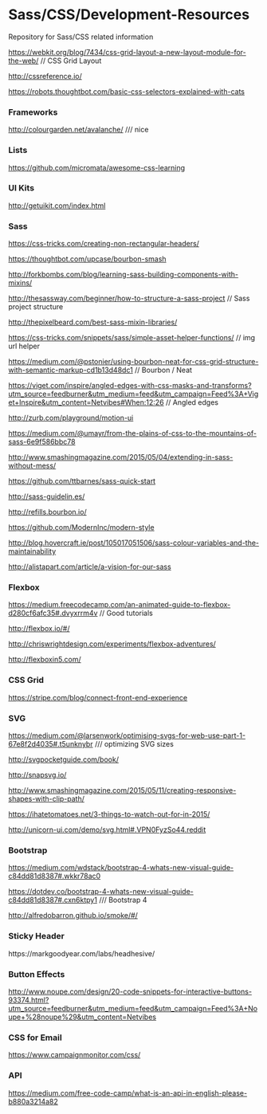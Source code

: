 Sass/CSS/Development-Resources
=============

Repository for Sass/CSS related information

https://webkit.org/blog/7434/css-grid-layout-a-new-layout-module-for-the-web/    // CSS Grid Layout

http://cssreference.io/

https://robots.thoughtbot.com/basic-css-selectors-explained-with-cats

<h3>Frameworks</h3>

http://colourgarden.net/avalanche/   /// nice 

<h3>Lists</h3>

https://github.com/micromata/awesome-css-learning

<h3>UI Kits</h3>

http://getuikit.com/index.html

<h3>Sass</h3>

https://css-tricks.com/creating-non-rectangular-headers/

https://thoughtbot.com/upcase/bourbon-smash

http://forkbombs.com/blog/learning-sass-building-components-with-mixins/

http://thesassway.com/beginner/how-to-structure-a-sass-project  // Sass project structure

http://thepixelbeard.com/best-sass-mixin-libraries/

https://css-tricks.com/snippets/sass/simple-asset-helper-functions/  // img url helper

https://medium.com/@pstonier/using-bourbon-neat-for-css-grid-structure-with-semantic-markup-cd1b13d48dc1 // Bourbon / Neat

https://viget.com/inspire/angled-edges-with-css-masks-and-transforms?utm_source=feedburner&utm_medium=feed&utm_campaign=Feed%3A+Viget+Inspire&utm_content=Netvibes#When:12:26   // Angled edges

http://zurb.com/playground/motion-ui

https://medium.com/@umayr/from-the-plains-of-css-to-the-mountains-of-sass-6e9f586bbc78

http://www.smashingmagazine.com/2015/05/04/extending-in-sass-without-mess/

https://github.com/ttbarnes/sass-quick-start

http://sass-guidelin.es/

http://refills.bourbon.io/

https://github.com/ModernInc/modern-style

http://blog.hovercraft.ie/post/105017051506/sass-colour-variables-and-the-maintainability

http://alistapart.com/article/a-vision-for-our-sass

<h3>Flexbox</h3>

https://medium.freecodecamp.com/an-animated-guide-to-flexbox-d280cf6afc35#.dvyxrrm4v  // Good tutorials

http://flexbox.io/#/

http://chriswrightdesign.com/experiments/flexbox-adventures/

http://flexboxin5.com/

<h3>CSS Grid</h3>

https://stripe.com/blog/connect-front-end-experience

<h3>SVG</h3>

https://medium.com/@larsenwork/optimising-svgs-for-web-use-part-1-67e8f2d4035#.t5unknybr  /// optimizing SVG sizes

http://svgpocketguide.com/book/

http://snapsvg.io/

http://www.smashingmagazine.com/2015/05/11/creating-responsive-shapes-with-clip-path/

https://ihatetomatoes.net/3-things-to-watch-out-for-in-2015/

http://unicorn-ui.com/demo/svg.html#.VPN0FyzSo44.reddit

<h3>Bootstrap</h3>

https://medium.com/wdstack/bootstrap-4-whats-new-visual-guide-c84dd81d8387#.wkkr78ac0

https://dotdev.co/bootstrap-4-whats-new-visual-guide-c84dd81d8387#.cxn6ktpy1  /// Bootstrap 4

http://alfredobarron.github.io/smoke/#/

<h3>Sticky Header</h3>
https://markgoodyear.com/labs/headhesive/

<h3>Button Effects</h3>

http://www.noupe.com/design/20-code-snippets-for-interactive-buttons-93374.html?utm_source=feedburner&utm_medium=feed&utm_campaign=Feed%3A+Noupe+%28noupe%29&utm_content=Netvibes

<h3>CSS for Email</h3>

https://www.campaignmonitor.com/css/

<h3>API</h3>

https://medium.com/free-code-camp/what-is-an-api-in-english-please-b880a3214a82
  
